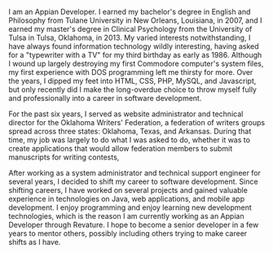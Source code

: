 I am an Appian Developer. I earned my bachelor's degree in English and Philosophy from Tulane University in New Orleans, Louisiana, in 2007, and I earned my master's degree in Clinical Psychology from the University of Tulsa in Tulsa, Oklahoma, in 2013. My varied interests notwithstanding, I have always found information technology wildly interesting, having asked for a "typewriter with a TV" for my third birthday as early as 1986. Although I wound up largely destroying my first Commodore computer's system files, my first experience with DOS programming left me thirsty for more. Over the years, I dipped my feet into HTML, CSS, PHP, MySQL, and Javascript, but only recently did I make the long-overdue choice to throw myself fully and professionally into a career in software development.

For the past six years, I served as website administrator and technical director for the Oklahoma Writers' Federation, a federation of writers groups spread across three states: Oklahoma, Texas, and Arkansas. During that time, my job was largely to do what I was asked to do, whether it was to create applications that would allow federation members to submit manuscripts for writing contests,

After working as a system administrator and technical support engineer for several years, I decided to shift my career to software development. Since shifting careers, I have worked on several projects and gained valuable experience in technologies on Java, web applications, and mobile app development. I enjoy programming and enjoy learning new development technologies, which is the reason I am currently working as an Appian Developer through Revature. I hope to become a senior developer in a few years to mentor others, possibly including others trying to make career shifts as I have.
